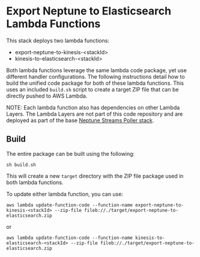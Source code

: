 # Export Neptune to Elasticsearch Lambda Functions

This stack deploys two lambda functions:
- export-neptune-to-kinesis-\<stackId\>
- kinesis-to-elasticsearch-\<stackId\>

Both lambda functions leverage the same lambda code package, yet use different handler configurations.  The following instructions detail how to build the unified code package for both of these lambda functions.  This uses an included `build.sh` script to create a target ZIP file that can be directly pushed to AWS Lambda.

NOTE:  Each lambda function also has dependencies on other Lambda Layers.  The Lambda Layers are not part of this code repository and are deployed as part of the base [Neptune Streams Poller stack](https://docs.aws.amazon.com/neptune/latest/userguide/full-text-search-cfn-create.html).

## Build

The entire package can be built using the following:

`sh build.sh`

This will create a new `target` directory with the ZIP file package used in both lambda functions.

To update either lambda function, you can use:

`aws lambda update-function-code --function-name export-neptune-to-kinesis-<stackId> --zip-file fileb://./target/export-neptune-to-elasticsearch.zip`

or

`aws lambda update-function-code --function-name kinesis-to-elasticsearch-<stackId> --zip-file fileb://./target/export-neptune-to-elasticsearch.zip`

